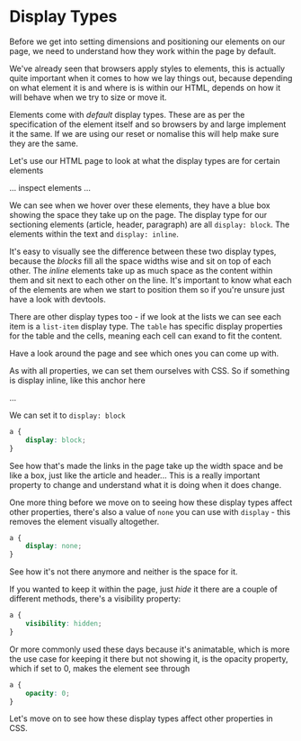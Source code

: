 # Display Types

Before we get into setting dimensions and positioning our elements on our page, we need to understand how they work within the page by default.

We've already seen that browsers apply styles to elements, this is actually quite important when it comes to how we lay things out, because depending on what element it is and where is is within our HTML, depends on how it will behave when we try to size or move it.

Elements come with _default_ display types. These are as per the specification of the element itself and so browsers by and large implement it the same. If we are using our reset or nomalise this will help make sure they are the same.

Let's use our HTML page to look at what the display types are for certain elements

... inspect elements ...

We can see when we hover over these elements, they have a blue box showing the space they take up on the page. The display type for our sectioning elements (article, header, paragraph) are all `display: block`. The elements within the text and `display: inline`.

It's easy to visually see the difference between these two display types, because the _blocks_ fill all the space widths wise and sit on top of each other. The _inline_ elements take up as much space as the content within them and sit next to each other on the line. It's important to know what each of the elements are when we start to position them so if you're unsure just have a look with devtools.

There are other display types too - if we look at the lists we can see each item is a `list-item` display type. The `table` has specific display properties for the table and the cells, meaning each cell can exand to fit the content.

Have a look around the page and see which ones you can come up with.

As with all properties, we can set them ourselves with CSS. So if something is display inline, like this anchor here

...

We can set it to `display: block` 

```css
a {
	display: block;
}
```

See how that's made the links in the page take up the width space and be like a box, just like the article and header... This is a really important property to change and understand what it is doing when it does change.

One more thing before we move on to seeing how these display types affect other properties, there's also a value of `none` you can use with `display` - this removes the element visually altogether.

```css
a {
	display: none;
}
```

See how it's not there anymore and neither is the space for it.

If you wanted to keep it within the page, just _hide_ it there are a couple of different methods, there's a visibility property:

```css
a {
	visibility: hidden;
}
```

Or more commonly used these days because it's animatable, which is more the use case for keeping it there but not showing it, is the opacity property, which if set to 0, makes the element see through

```css
a {
	opacity: 0;
}
```

Let's move on to see how these display types affect other properties in CSS.